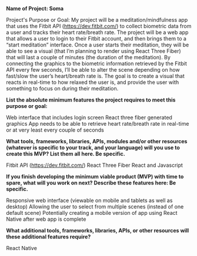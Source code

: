 **Name of Project: Soma**

Project's Purpose or Goal: My project will be a meditation/mindfulness app that uses the Fitbit API (https://dev.fitbit.com/) to collect biometric data from a user and tracks their heart rate/breath rate. The project will be a web app that allows a user to login to their Fitbit account, and then brings them to a “start meditation” interface. Once a user starts their meditation, they will be able to see a visual (that I’m planning to render using React Three Fiber) that will last a couple of minutes (the duration of the meditation). By connecting the graphics to the biometric information retrieved by the Fitbit API every few seconds, I’ll be able to alter the scene depending on how fast/slow the user’s heart/breath rate is. The goal is to create a visual that reacts in real-time to how relaxed the user is, and provide the user with something to focus on during their meditation.

**List the absolute minimum features the project requires to meet this purpose or goal:**

Web interface that includes login screen
React three fiber generated graphics 
App needs to be able to retrieve heart rate/breath rate in real-time or at very least every couple of seconds

**What tools, frameworks, libraries, APIs, modules and/or other resources (whatever is specific to your track, and your language) will you use to create this MVP? List them all here. Be specific.**

Fitbit API (https://dev.fitbit.com/)
React Three Fiber
React and Javascript

**If you finish developing the minimum viable product (MVP) with time to spare, what will you work on next? Describe these features here: Be specific.**

Responsive web interface (viewable on mobile and tablets as well as desktop)
Allowing the user to select from multiple scenes (instead of one default scene)
Potentially creating a mobile version of app using React Native after web app is complete

**What additional tools, frameworks, libraries, APIs, or other resources will these additional features require?**

React Native
